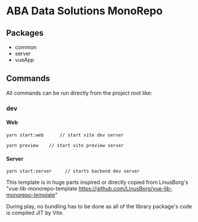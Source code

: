 # ABA Data Solutions MonoRepo

## Packages
* common
* server
* vueApp

## Commands
All commands can be run directly from the project root like:

### dev

#### Web
```
yarn start:web      // start vite dev server 
```
```
yarn preview    // start vite preview server
```

#### Server
```
yarn start:server     // starts backend dev server
```

This template is in huge parts inspired or directly copied from LinusBorg's "vue-lib-monorepo-template <https://github.com/LinusBorg/vue-lib-monorepo-template>"

During play, no bundling has to be done as all of the library package's code is compiled JIT by Vite.

